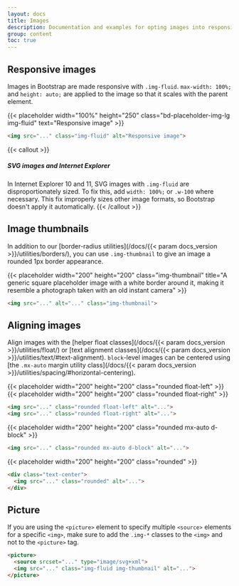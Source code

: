 ```yaml
---
layout: docs
title: Images
description: Documentation and examples for opting images into responsive behavior (so they never become larger than their parent elements) and add lightweight styles to them—all via classes.
group: content
toc: true
---
```


## Responsive images

Images in Bootstrap are made responsive with `.img-fluid`. `max-width: 100%;` and `height: auto;` are applied to the image so that it scales with the parent element.

<div class="bd-example">
  {{< placeholder width="100%" height="250" class="bd-placeholder-img-lg img-fluid" text="Responsive image" >}}
</div>

```html
<img src="..." class="img-fluid" alt="Responsive image">
```

{{< callout >}}
##### SVG images and Internet Explorer

In Internet Explorer 10 and 11, SVG images with `.img-fluid` are disproportionately sized. To fix this, add `width: 100%;` or `.w-100` where necessary. This fix improperly sizes other image formats, so Bootstrap doesn't apply it automatically.
{{< /callout >}}

## Image thumbnails

In addition to our [border-radius utilities](/docs/{{< param docs_version >}}/utilities/borders/), you can use `.img-thumbnail` to give an image a rounded 1px border appearance.

<div class="bd-example bd-example-images">
  {{< placeholder width="200" height="200" class="img-thumbnail" title="A generic square placeholder image with a white border around it, making it resemble a photograph taken with an old instant camera" >}}
</div>

```html
<img src="..." alt="..." class="img-thumbnail">
```

## Aligning images

Align images with the [helper float classes](/docs/{{< param docs_version >}}/utilities/float/) or [text alignment classes](/docs/{{< param docs_version >}}/utilities/text/#text-alignment). `block`-level images can be centered using [the `.mx-auto` margin utility class](/docs/{{< param docs_version >}}/utilities/spacing/#horizontal-centering).

<div class="bd-example bd-example-images">
  {{< placeholder width="200" height="200" class="rounded float-left" >}}
  {{< placeholder width="200" height="200" class="rounded float-right" >}}
</div>

```html
<img src="..." class="rounded float-left" alt="...">
<img src="..." class="rounded float-right" alt="...">
```

<div class="bd-example bd-example-images">
  {{< placeholder width="200" height="200" class="rounded mx-auto d-block" >}}
</div>

```html
<img src="..." class="rounded mx-auto d-block" alt="...">
```

<div class="bd-example bd-example-images">
  <div class="text-center">
    {{< placeholder width="200" height="200" class="rounded" >}}
  </div>
</div>

```html
<div class="text-center">
  <img src="..." class="rounded" alt="...">
</div>
```


## Picture

If you are using the `<picture>` element to specify multiple `<source>` elements for a specific `<img>`, make sure to add the `.img-*` classes to the `<img>` and not to the `<picture>` tag.

```html
​<picture>
  <source srcset="..." type="image/svg+xml">
  <img src="..." class="img-fluid img-thumbnail" alt="...">
</picture>
```
